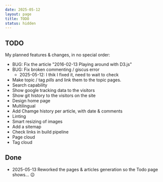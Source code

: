 ```yaml
---
date: 2025-05-12
layout: page
title: TODO
status: hidden
---
```


## TODO

My planned features & changes, in no special order:

- BUG: Fix the article "2016-02-13 Playing around with D3.js"
- BUG: Fix broken commenting / giscus error
  - 2025-05-12: I thik I fixed it, need to wait to check
- Make topic / tag _pills_ and link them to the topic pages.
- Search capability
- Show google tracking data to the visitors
- Show git history to the visitors on the site
- Design home page
- Multilingual
- Add Chamge history per article, with date & comments
- Linting
- Smart resizing of images
- Add a sitemap
- Check links in build pipeline
- Page cloud
- Tag cloud

## Done

- 2025-05-13 Reworked the pages & articles generation so the Todo page shows... 😉